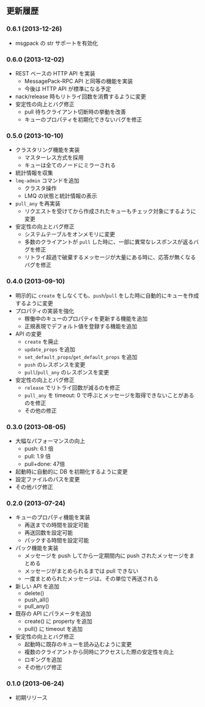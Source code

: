 ## 更新履歴

### 0.6.1 (2013-12-26)
* msgpack の str サポートを有効化

### 0.6.0 (2013-12-02)
* REST ベースの HTTP API を実装
    * MessagePack-RPC API と同等の機能を実装
    * 今後は HTTP API が標準になる予定
* nack/release 時もリトライ回数を消費するように変更
* 安定性の向上とバグ修正
    * pull 待ちクライアント切断時の挙動を改善
    * キューのプロパティを初期化できないバグを修正

### 0.5.0 (2013-10-10)
* クラスタリング機能を実装
    * マスターレス方式を採用
    * キューは全てのノードにミラーされる
* 統計情報を収集
* `lmq-admin` コマンドを追加
    * クラスタ操作
    * LMQ の状態と統計情報の表示
* `pull_any` を再実装
    * リクエストを受けてから作成されたキューもチェック対象にするように変更
* 安定性の向上とバグ修正
    * システムテーブルをオンメモリに変更
    * 多数のクライアントが `pull` した時に、一部に異常なレスポンスが返るバグを修正
    * リトライ超過で破棄するメッセージが大量にある時に、応答が無くなるバグを修正

### 0.4.0 (2013-09-10)
* 明示的に `create` をしなくても、`push`/`pull` をした時に自動的にキューを作成するように変更
* プロパティの実装を強化
    * 稼働中のキューのプロパティを更新する機能を追加
    * 正規表現でデフォルト値を登録する機能を追加
* API の変更
    * `create` を廃止
    * `update_props` を追加
    * `set_default_props`/`get_default_props` を追加
    * `push` のレスポンスを変更
    * `pull`/`pull_any` のレスポンスを変更
* 安定性の向上とバグ修正
    * `release` でリトライ回数が減るのを修正
    * `pull_any` を timeout: 0 で呼ぶとメッセージを取得できないことがあるのを修正
    * その他の修正

### 0.3.0 (2013-08-05)
* 大幅なパフォーマンスの向上
    * push: 6.1 倍
    * pull: 1.9 倍
    * pull+done: 47倍
* 起動時に自動的に DB を初期化するように変更
* 設定ファイルのパスを変更
* その他バグ修正

### 0.2.0 (2013-07-24)
* キューのプロパティ機能を実装
    * 再送までの時間を設定可能
    * 再送回数を設定可能
    * パックする時間を設定可能
* パック機能を実装
    * メッセージを push してから一定期間内に push されたメッセージをまとめる
    * メッセージがまとめられるまでは pull できない
    * 一度まとめられたメッセージは、その単位で再送される
* 新しい API を追加
    * delete()
    * push_all()
    * pull_any()
* 既存の API にパラメータを追加
    * create() に property を追加
    * pull() に timeout を追加
* 安定性の向上とバグ修正
    * 起動時に既存のキューを読み込むように変更
    * 複数のクライアントから同時にアクセスした際の安定性を向上
    * ロギングを追加
    * その他バグ修正

### 0.1.0 (2013-06-24)
* 初期リリース
